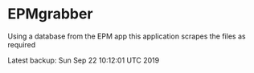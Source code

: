 # EPMgrabber
Using a database from the EPM app this application scrapes the files as required


Latest backup: Sun Sep 22 10:12:01 UTC 2019
